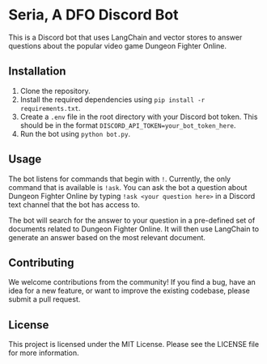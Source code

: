 # Seria, A DFO Discord Bot

This is a Discord bot that uses LangChain and vector stores to answer questions about the popular video game Dungeon Fighter Online.

## Installation

1. Clone the repository.
2. Install the required dependencies using `pip install -r requirements.txt`.
3. Create a `.env` file in the root directory with your Discord bot token. This should be in the format `DISCORD_API_TOKEN=your_bot_token_here`.
4. Run the bot using `python bot.py`.

## Usage

The bot listens for commands that begin with `!`. Currently, the only command that is available is `!ask`. You can ask the bot a question about Dungeon Fighter Online by typing `!ask <your question here>` in a Discord text channel that the bot has access to. 

The bot will search for the answer to your question in a pre-defined set of documents related to Dungeon Fighter Online. It will then use LangChain to generate an answer based on the most relevant document.

## Contributing

We welcome contributions from the community! If you find a bug, have an idea for a new feature, or want to improve the existing codebase, please submit a pull request.

## License

This project is licensed under the MIT License. Please see the LICENSE file for more information.
